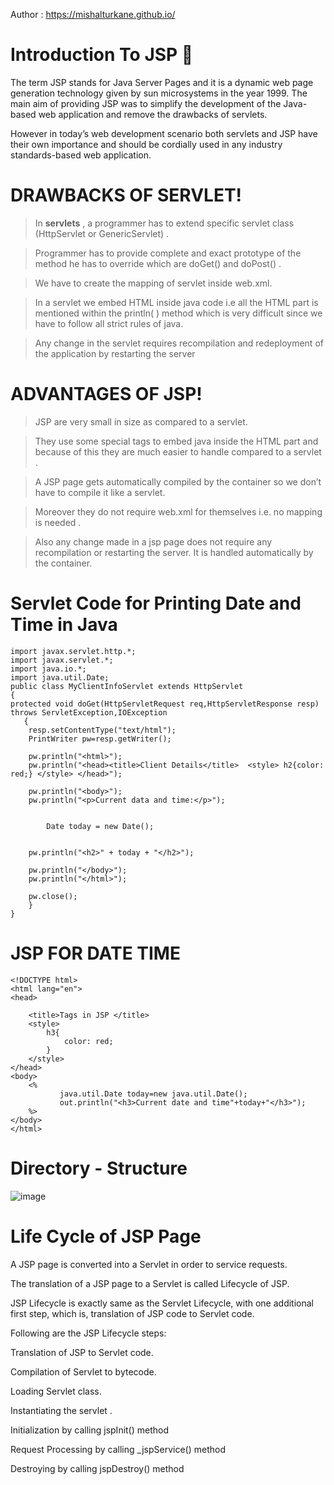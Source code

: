 Author : https://mishalturkane.github.io/
# Introduction To JSP 📝
The term JSP stands for Java Server Pages and it is a dynamic web page generation technology given by sun microsystems in the year 1999. 
The main aim of providing JSP was to simplify the development of the Java-based web application and remove the drawbacks of servlets. 

However in today’s web development scenario both servlets and JSP have their own importance and should be cordially used in any industry standards-based web application.

# DRAWBACKS OF SERVLET! 
>In **servlets** , a programmer has to extend specific servlet class (HttpServlet or GenericServlet) .


>Programmer has to provide complete and exact prototype of the method he has to override which are doGet() and doPost() .

>We have to create the mapping of servlet inside web.xml.

>In a servlet we embed HTML inside java code i.e all the HTML part is mentioned within the println( ) method which is very difficult since we have to follow all strict rules of java.

>Any change in the servlet requires recompilation and redeployment of the application by restarting the server


# ADVANTAGES  OF  JSP!
>JSP  are very small in size as compared to a servlet.

>They use some special tags to embed java inside the HTML part and because of this they are much easier to handle compared to a servlet . 

>A JSP page gets automatically compiled by the container so we don’t have to compile it like a servlet.

>Moreover they do not require web.xml for themselves i.e. no mapping is needed .

>Also any change made in a jsp page does not require any recompilation or restarting the server. It is handled automatically by the container.

# Servlet Code for Printing Date and Time in Java

```
import javax.servlet.http.*;
import javax.servlet.*;
import java.io.*;
import java.util.Date;
public class MyClientInfoServlet extends HttpServlet
{
protected void doGet(HttpServletRequest req,HttpServletResponse resp) throws ServletException,IOException
   {
 	resp.setContentType("text/html");
	PrintWriter pw=resp.getWriter();

	pw.println("<html>");
	pw.println("<head><title>Client Details</title>  <style> h2{color: red;} </style> </head>");

	pw.println("<body>");
	pw.println("<p>Current data and time:</p>");

	
        Date today = new Date();
        
        
	pw.println("<h2>" + today + "</h2>");

	pw.println("</body>");
	pw.println("</html>");

	pw.close();
    }
}
```
# JSP  FOR  DATE TIME
```
<!DOCTYPE html>
<html lang="en">
<head>
   
    <title>Tags in JSP </title>
    <style>
        h3{
            color: red;
        }
    </style>
</head>
<body>
    <%
           java.util.Date today=new java.util.Date();
           out.println("<h3>Current date and time"+today+"</h3>");
    %>
</body>
</html>
```
# Directory - Structure 
![image](https://github.com/mishalturkane/JSP/assets/95625543/dac81033-8771-438f-865d-32df5c53a15b)

# Life Cycle of JSP Page
A JSP page is converted into a Servlet in order to service requests. 

The translation of a JSP page to a Servlet is called Lifecycle of JSP. 

JSP Lifecycle is exactly same as the Servlet Lifecycle, with one additional first step, which is, translation of JSP code to Servlet code. 

Following are the JSP Lifecycle steps:

Translation of JSP to Servlet code.

Compilation of Servlet to bytecode.

Loading Servlet class.

Instantiating the servlet .

Initialization by calling jspInit() method

Request Processing by calling _jspService() method

Destroying by calling jspDestroy() method


